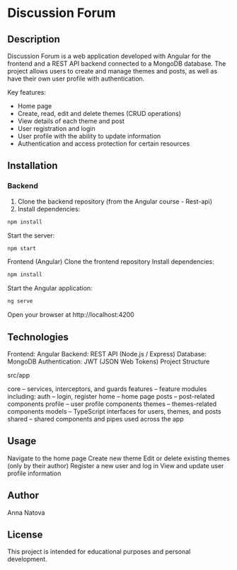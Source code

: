# Discussion Forum

## Description
Discussion Forum is a web application developed with Angular for the frontend and a REST API backend connected to a MongoDB database. The project allows users to create and manage themes and posts, as well as have their own user profile with authentication.

Key features:
- Home page
- Create, read, edit and delete themes (CRUD operations)
- View details of each theme and post
- User registration and login
- User profile with the ability to update information
- Authentication and access protection for certain resources

## Installation

### Backend
1. Clone the backend repository (from the Angular course - Rest-api)
2. Install dependencies:
```bash
npm install
```

Start the server:
```bash
npm start
```

Frontend (Angular)
Clone the frontend repository
Install dependencies:
```bash
npm install
```

Start the Angular application:
```bash
ng serve
```

Open your browser at http://localhost:4200

## Technologies
Frontend: Angular
Backend: REST API (Node.js / Express)
Database: MongoDB
Authentication: JWT (JSON Web Tokens)
Project Structure

src/app

core – services, interceptors, and guards
features – feature modules including:
auth – login, register
home – home page
posts – post-related components
profile – user profile components
themes – themes-related components
models – TypeScript interfaces for users, themes, and posts
shared – shared components and pipes used across the app

## Usage
Navigate to the home page
Create new theme
Edit or delete existing themes (only by their author)
Register a new user and log in
View and update user profile information

## Author
Anna Natova

## License
This project is intended for educational purposes and personal development.